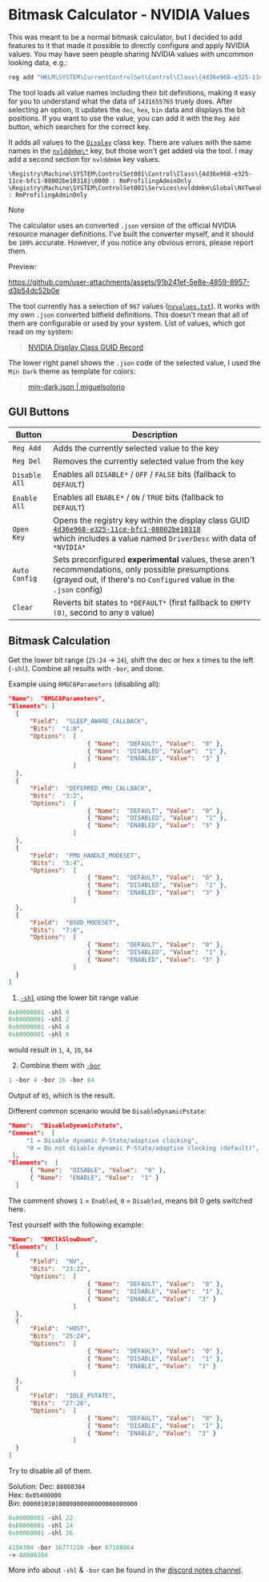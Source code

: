 # Bitmask Calculator - NVIDIA Values

This was meant to be a normal bitmask calculator, but I decided to add features to it that made it possible to directly configure and apply NVIDIA values. You may have seen people sharing NVIDIA values with uncommon looking data, e.g.:
```bat
reg add "HKLM\SYSTEM\CurrentControlSet\Control\Class\{4d36e968-e325-11ce-bfc1-08002be10318}\0001" /v RMElcg /t REG_DWORD /d 1431655765 /f
```
The tool loads all value names including their bit definitions, making it easy for you to understand what the data of `1431655765` truely does. After selecting an option, it updates the `dec`, `hex`, `bin` data and displays the bit positions. If you want to use the value, you can add it with the `Reg Add` button, which searches for the correct key.

It adds all values to the [`Display`](https://learn.microsoft.com/en-us/windows-hardware/drivers/install/system-defined-device-setup-classes-available-to-vendors#device-categories-and-class-values) class key. There are values with the same names in the [`nvlddmkm\*`](https://github.com/5Noxi/wpr-reg-records/blob/main/nvlddmkm.txt) key, but those won't get added via the tool. I may add a second section for `nvlddmkm` key values.
```
\Registry\Machine\SYSTEM\ControlSet001\Control\Class\{4d36e968-e325-11ce-bfc1-08002be10318}\0000 : RmProfilingAdminOnly
\Registry\Machine\SYSTEM\ControlSet001\Services\nvlddmkm\Global\NVTweak : RmProfilingAdminOnly
```

> [!NOTE]
> The calculator uses an converted `.json` version of the official NVIDIA resource manager definitions. I've built the converter myself, and it should be `100%` accurate. However, if you notice any obvious errors, please report them.

Preview:

https://github.com/user-attachments/assets/91b241ef-5e8e-4859-8957-d3b54dc52b0e

The tool currently has a selection of `967` values ([`nvvalues.txt`](https://github.com/5Noxi/bitmask-calc/blob/main/nvvalues.txt)). It works with my own `.json` converted bitfield definitions. This doesn't mean that all of them are configurable or used by your system. List of values, which got read on my system:
> [NVIDIA Display Class GUID Record](https://github.com/5Noxi/wpr-reg-records/blob/main/records/NVIDIA-DispGUID.txt)

The lower right panel shows the `.json` code of the selected value, I used the `Min Dark` theme as template for colors:
> [min-dark.json | miguelsolorio](https://github.com/miguelsolorio/min-theme/blob/master/themes/min-dark.json)

## GUI Buttons
| Button        | Description                                                                                                                |
|---------------|----------------------------------------------------------------------------------------------------------------------------|
| `Reg Add`     | Adds the currently selected value to the key                                                                             |
| `Reg Del`     | Removes the currently selected value from the key                                                                        |
| `Disable All` | Enables all `DISABLE*` / `OFF` / `FALSE` bits (fallback to `DEFAULT`)                                                    |
| `Enable All`  | Enables all `ENABLE*` / `ON` / `TRUE` bits (fallback to `DEFAULT`)                                                       |
| `Open Key`    | Opens the registry key within the display class GUID [`4d36e968-e325-11ce-bfc1-08002be10318`](https://learn.microsoft.com/en-us/windows-hardware/drivers/install/system-defined-device-setup-classes-available-to-vendors#device-categories-and-class-values)<br> which includes a value named `DriverDesc` with data of `*NVIDIA*` |
| `Auto Config` | Sets preconfigured **experimental** values, these aren't recommendations, only possible presumptions (grayed out, if there's no `Configured` value in the `.json` config)
| `Clear`       | Reverts bit states to `*DEFAULT*` (first fallback to `EMPTY (0)`, second to any `0` value)                                                                                      |

## Bitmask Calculation

Get the lower bit range (`25:24` -> `24`), shift the dec or hex x times to the left (`-shl`). Combine all results with `-bor`, and done.

Example using `RMGC6Parameters` (disabling all):
```json
"Name":  "RMGC6Parameters",
"Elements": [
  {
      "Field":  "SLEEP_AWARE_CALLBACK",
      "Bits":  "1:0",
      "Options":  [
                      { "Name":  "DEFAULT", "Value":  "0" },
                      { "Name":  "DISABLED", "Value":  "1" },
                      { "Name":  "ENABLED", "Value":  "3" }
                  ]
  },
  {
      "Field":  "DEFERRED_PMU_CALLBACK",
      "Bits":  "3:2",
      "Options":  [
                      { "Name":  "DEFAULT", "Value":  "0" },
                      { "Name":  "DISABLED", "Value":  "1" },
                      { "Name":  "ENABLED", "Value":  "3" }
                  ]
  },
  {
      "Field":  "PMU_HANDLE_MODESET",
      "Bits":  "5:4",
      "Options":  [
                      { "Name":  "DEFAULT", "Value":  "0" },
                      { "Name":  "DISABLED", "Value":  "1" },
                      { "Name":  "ENABLED", "Value":  "3" }
                  ]
  },
  {
      "Field":  "BSOD_MODESET",
      "Bits":  "7:6",
      "Options":  [
                      { "Name":  "DEFAULT", "Value":  "0" },
                      { "Name":  "DISABLED", "Value":  "1" },
                      { "Name":  "ENABLED", "Value":  "3" }
                  ]
  }
]
```
1. [`-shl`](https://discord.com/channels/836870260715028511/1361665557581140100/1362011539787481302) using the lower bit range value
```ps
0x00000001 -shl 0
0x00000001 -shl 2
0x00000001 -shl 4
0x00000001 -shl 6
```
would result in `1`, `4`, `16`, `64`

2. Combine them with [`-bor`](https://discord.com/channels/836870260715028511/1361665557581140100/1362011218151215196)
```ps
1 -bor 4 -bor 16 -bor 64
```
Output of `85`, which is the result.

Different common scenario would be `DisableDynamicPstate`:
```json
"Name":  "DisableDynamicPstate",
"Comment":  [
     "1 = Disable dynamic P-State/adaptive clocking",
     "0 = Do not disable dynamic P-State/adaptive clocking (default)",
 ],
"Elements":  [
      { "Name":  "DISABLE", "Value":  "0" },
      { "Name":  "ENABLE", "Value":  "1" }
  ]
```
The comment shows `1` = `Enabled`, `0` = `Disabled`, means bit 0 gets switched here.

Test yourself with the following example:
```json
"Name":  "RMClkSlowDown",
"Elements":  [
  {
      "Field":  "NV",
      "Bits":  "23:22",
      "Options":  [
                      { "Name":  "DEFAULT", "Value":  "0" },
                      { "Name":  "DISABLE", "Value":  "1" },
                      { "Name":  "ENABLE", "Value":  "3" }
                  ]
  },
  {
      "Field":  "HOST",
      "Bits":  "25:24",
      "Options":  [
                      { "Name":  "DEFAULT", "Value":  "0" },
                      { "Name":  "DISABLE", "Value":  "1" },
                      { "Name":  "ENABLE", "Value":  "3" }
                  ]
  },
  {
      "Field":  "IDLE_PSTATE",
      "Bits":  "27:26",
      "Options":  [
                      { "Name":  "DEFAULT", "Value":  "0" },
                      { "Name":  "DISABLE", "Value":  "1" },
                      { "Name":  "ENABLE", "Value":  "3" }
                  ]
  }
]
```
Try to disable all of them.

Solution:
Dec: `88080384`  
Hex: `0x05400000`  
Bin: `00000101010000000000000000000000`  

```ps
0x00000001 -shl 22
0x00000001 -shl 24
0x00000001 -shl 26
```
```ps
4194304 -bor 16777216 -bor 67108864
-> 88080384
```
More info about `-shl` & `-bor` can be found in the [discord notes channel](https://discord.com/channels/836870260715028511/1361665557581140100/1362011218151215196).
